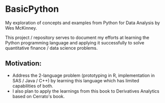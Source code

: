 # BasicPython
My exploration of concepts and examples from Python for Data Analysis by Wes McKinney.

This project / repository serves to document my efforts at learning the Python programming language and applying it successfully to solve quantitative finance / data science problems. 

## Motivation:
* Address the 2-language problem (prototyping in R, implementation in SAS / Java / C++) by learning this language which has limited capabilities of both. 
* I also plan to apply the learnings from this book to Derivatives Analytics based on Cerrato's book. 
